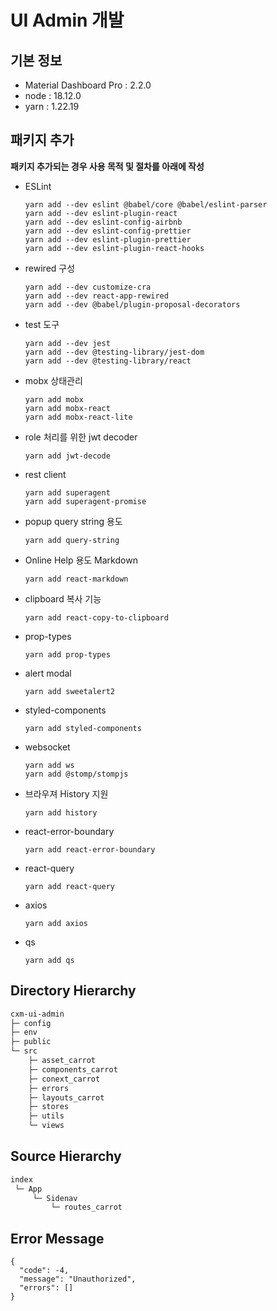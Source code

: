 # UI Admin 개발

## 기본 정보
- Material Dashboard Pro : 2.2.0
- node : 18.12.0
- yarn : 1.22.19

## 패키지 추가
<b>패키지 추가되는 경우 사용 목적 및 절차를 아래에 작성</b>
- ESLint
  ```
  yarn add --dev eslint @babel/core @babel/eslint-parser
  yarn add --dev eslint-plugin-react
  yarn add --dev eslint-config-airbnb
  yarn add --dev eslint-config-prettier
  yarn add --dev eslint-plugin-prettier
  yarn add --dev eslint-plugin-react-hooks
  ```
- rewired 구성
  ```
  yarn add --dev customize-cra
  yarn add --dev react-app-rewired
  yarn add --dev @babel/plugin-proposal-decorators
  ```
- test 도구
  ```
  yarn add --dev jest
  yarn add --dev @testing-library/jest-dom
  yarn add --dev @testing-library/react
  ```
- mobx 상태관리
  ```
  yarn add mobx
  yarn add mobx-react
  yarn add mobx-react-lite
  ```
- role 처리를 위한 jwt decoder
  ```
  yarn add jwt-decode
  ```
- rest client
  ```
  yarn add superagent
  yarn add superagent-promise
  ```
- popup query string 용도
  ```
  yarn add query-string
  ```
- Online Help 용도 Markdown
  ```
  yarn add react-markdown
  ```
- clipboard 복사 기능
  ```
  yarn add react-copy-to-clipboard
  ```
- prop-types
  ```
  yarn add prop-types
  ```
- alert modal
  ```
  yarn add sweetalert2
  ```
- styled-components
  ```
  yarn add styled-components
  ```
- websocket
  ```
  yarn add ws
  yarn add @stomp/stompjs 
  ```
- 브라우져 History 지원
  ```
  yarn add history
  ```
- react-error-boundary
  ```
  yarn add react-error-boundary
  ```
- react-query
  ```
  yarn add react-query
  ```
- axios
  ```
  yarn add axios
  ```
- qs
  ```
  yarn add qs
  ```

## Directory Hierarchy
```bash
cxm-ui-admin
├─ config
├─ env
├─ public
└─ src
    ├─ asset_carrot
    ├─ components_carrot
    ├─ conext_carrot
    ├─ errors
    ├─ layouts_carrot
    ├─ stores
    ├─ utils
    └─ views
```

## Source Hierarchy
```bash
index
 └─ App
     └─ Sidenav
         └─ routes_carrot
```
## Error Message
```
{
  "code": -4,
  "message": "Unauthorized",
  "errors": []
}
```